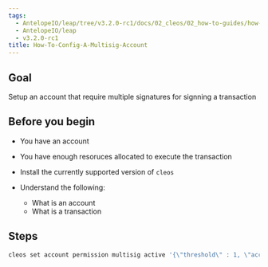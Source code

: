 ```yaml
---
tags:
  - AntelopeIO/leap/tree/v3.2.0-rc1/docs/02_cleos/02_how-to-guides/how-to-config-a-multisig-account.md
  - AntelopeIO/leap
  - v3.2.0-rc1
title: How-To-Config-A-Multisig-Account
---
```

## Goal

Setup an account that require multiple signatures for signning a transaction

## Before you begin

* You have an account

* You have enough resoruces allocated to execute the transaction

* Install the currently supported version of `cleos`

* Understand the following:
  * What is an account
  * What is a transaction


## Steps

```sh
cleos set account permission multisig active '{\"threshold\" : 1, \"accounts\" :[{\"permission\":{\"actor\":\"eosio\",\"permission\":\"active\"},\"weight\":1},{\"permission\":{\"actor\":\"customera\",\"permission\":\"active\"},\"weight\":1}]}' owner -p multisig@owner"
```
